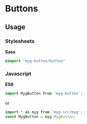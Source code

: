 # Buttons

## Usage

### Stylesheets

**Sass**

```sass
@import "myg-button/button"
```

### Javascript

**ES6**

```js
import MygButton from 'myg-button';
```

or

```js
import * as myg from 'myg-src/myg';
const MygButton = myg.MygButton;
```
